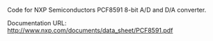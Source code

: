 Code for NXP Semiconductors PCF8591 8-bit A/D and D/A converter.

Documentation URL:
http://www.nxp.com/documents/data_sheet/PCF8591.pdf
